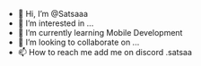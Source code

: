 - 👋 Hi, I’m @Satsaaa
- 👀 I’m interested in ...
- 🌱 I’m currently learning Mobile Development 
- 💞️ I’m looking to collaborate on ...
- 📫 How to reach me add me on discord .satsaa
<!---
Satsaaa/Satsaaa is a ✨ special ✨ repository because its `README.md` (this file) appears on your GitHub profile.
You can click the Preview link to take a look at your changes.
--->
